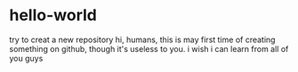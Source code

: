 # hello-world
try to creat a new repository
hi, humans, this is may first time of creating something on github, though it's useless to you. i wish i can learn from all of you guys
